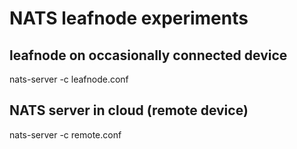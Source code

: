 # NATS leafnode experiments

## leafnode on occasionally connected device
nats-server -c leafnode.conf

## NATS server in cloud (remote device)
nats-server -c remote.conf
